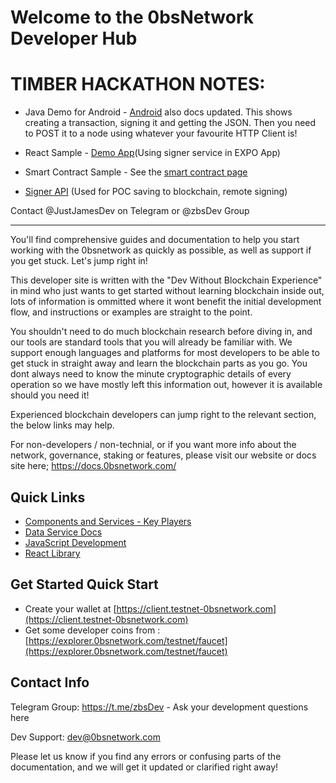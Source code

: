 # Welcome to the 0bsNetwork Developer Hub

# TIMBER HACKATHON NOTES:

- Java Demo for Android - [Android](resources/SendDataToBlockchain.zip) also docs updated. This shows creating a transaction, signing it and getting the JSON. Then you need to POST it to a node using whatever your favourite HTTP Client is!

- React Sample - [Demo App](resources/signer-demo.zip)(Using signer service in EXPO App)

- Smart Contract Sample - See the [smart contract page](smartcontracts.md)

- [Signer API](signer.md) (Used for POC saving to blockchain, remote signing)

Contact @JustJamesDev on Telegram or @zbsDev Group

***

You'll find comprehensive guides and documentation to help you start working with the 0bsnetwork as quickly as possible, as well as support if you get stuck. Let's jump right in!

This developer site is written with the "Dev Without Blockchain Experience" in mind who just wants to get started without learning blockchain inside out, lots of information is ommitted where it wont benefit the initial development flow, and instructions or examples are straight to the point.

You shouldn't need to do much blockchain research before diving in, and our tools are standard tools that you will already be familiar with. We support enough languages and platforms for most developers to be able to get stuck in straight away and learn the blockchain parts as you go. You dont always need to know the minute cryptographic details of every operation so we have mostly left this information out, however it is available should you need it!

Experienced blockchain developers can jump right to the relevant section, the below links may help.

For non-developers / non-technial, or if you want more info about the network, governance, staking or features, please visit our website or docs site here; https://docs.0bsnetwork.com/

## Quick Links

* [Components and Services - Key Players](componentsandservices.md)
* [Data Service Docs](dataservice.md)
* [JavaScript Development](javascript.md)
* [React Library](react.md)

## Get Started Quick Start

- Create your wallet at [https://client.testnet-0bsnetwork.com](https://client.testnet-0bsnetwork.com)
- Get some developer coins from : [https://explorer.0bsnetwork.com/testnet/faucet](https://explorer.0bsnetwork.com/testnet/faucet)

## Contact Info

Telegram Group: https://t.me/zbsDev - Ask your development questions here

Dev Support: dev@0bsnetwork.com

Please let us know if you find any errors or confusing parts of the documentation, and we will get it updated or clarified right away!
